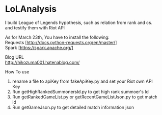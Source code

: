 # LoLAnalysis
I build League of Legends hypothesis, such as relation from rank and cs. and testify them with Riot API

As for March 23th, You have to install the following:  
Requests [http://docs.python-requests.org/en/master/]  
Spark [https://spark.apache.org/]  
  
Blog URL  
http://hikozuma001.hatenablog.com/

How To use
1. rename a file to apiKey from fakeApiKey.py and set your Riot own API Key  
2. Run getHighRankedSummonersId.py to get high rank summoer's Id  
3. Run getRankedGameList.py or getRecentGameListJson.py to get match id  
4. Run getGameJson.py to get detailed match information json  
